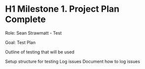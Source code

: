 # H1 Milestone 1. Project Plan Complete
Role: Sean Strawmatt - Test

Goal: Test Plan

Outline of testing that will be used


Setup structure for testing
Log issues
Document how to log issues
